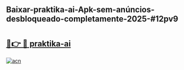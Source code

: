 ## Baixar-praktika-ai-Apk-sem-anúncios-desbloqueado-completamente-2025-#12pv9

# <h2><a href="https://ainizakaria.my?title=praktika-ai&ref=22M">🔗👉 🔴 praktika-ai</a></h2>

[![acn](https://github.com/user-attachments/assets/0f9c940e-d8b0-45ae-aac7-cd30a18b3e1c)](https://ainizakaria.my?title=praktika-ai&ref=22M)

